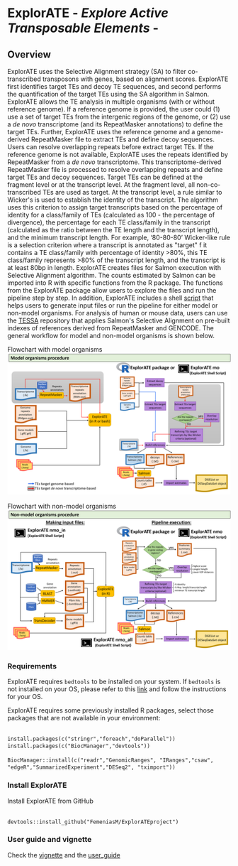 ExplorATE - *Explore Active Transposable Elements* -
====
## Overview

ExplorATE uses the Selective Alignment strategy (SA) to filter co-transcribed transposons with genes, based on alignment scores. ExplorATE first identifies target TEs and decoy TE sequences, and second performs the quantification of the target TEs using the SA algorithm in Salmon.
ExplorATE allows the TE analysis in multiple organisms (with or without reference genome). If a reference genome is provided, the user could (1) use a set of target TEs from the intergenic regions of the genome, or (2) use a *de novo* transcriptome (and its RepeatMasker annotations) to define the target TEs. Further, ExplorATE uses the reference genome and a genome-derived RepeatMasker file to extract TEs and define decoy sequences. Users can resolve overlapping repeats before extract target TEs.
If the reference genome is not available, ExplorATE uses the repeats identified by RepeatMasker from a *de novo* transcriptome. This transcriptome-derived RepeatMasker file is processed to resolve overlapping repeats and define target TEs and decoy sequences.
Target TEs can be defined at the fragment level or at the transcript level. At the fragment level, all non-co-transcribed TEs are used as target. At the transcript level, a rule similar to Wicker's is used to establish the identity of the transcript. The algorithm uses this criterion to assign target transcripts based on the percentage of identity for a class/family of TEs (calculated as 100 - the percentage of divergence), the percentage for each TE class/family in the transcript (calculated as the ratio between the TE length and the transcript length), and the minimum transcript length. For example, ‘80-80-80’ Wicker-like rule is a selection criterion where a transcript is annotated as "target" f it contains a TE class/family with percentage of identity >80%, this TE class/family represents >80% of the transcript length, and the transcript is at least 80bp in length.
ExplorATE creates files for Salmon execution with Selective Alignment algorithm. The counts estimated by Salmon can be imported into R with specific functions from the R package.
The functions from the ExplorATE package allow users to explore the files and run the pipeline step by step. In addition, ExplorATE includes a shell [script](https://github.com/FemeniasM/ExplorATE_shell_script) that helps users to generate input files or run the pipeline for either model or non-model organisms. For analysis of human or mouse data, users can use the [TESSA](https://github.com/FemeniasM/TESSA) repository that applies Salmon's Selective Alignment on pre-built indexes of references derived from RepeatMasker and GENCODE. The general workflow for model and non-model organisms is shown below.

Flowchart with model organisms
![alt text](./user_guide/flowchartMO.png)

Flowchart with non-model organisms
![alt text](./user_guide/flowchart_nonMO.png)


### Requirements

ExplorATE requires `bedtools` to be installed on your system. If `bedtools` is not installed on your OS, please refer to this [link](https://bedtools.readthedocs.io/en/latest/content/installation.html) and follow the instructions for your OS.

ExplorATE requires some previously installed R packages, select those packages that are not available in your environment:

```{r eval=FALSE}

install.packages(c("stringr","foreach","doParallel"))
install.packages(c("BiocManager","devtools")) 

BiocManager::install(c("readr","GenomicRanges", "IRanges","csaw", "edgeR","SummarizedExperiment","DESeq2", "tximport"))

```

### Install ExplorATE

Install ExplorATE from GitHub

```{r eval=FALSE}

devtools::install_github("FemeniasM/ExplorATEproject")

```

### User guide and vignette

Check the [vignette](https://femeniasm.github.io/ExplorATE_vignette/) and the [user_guide](https://femeniasm.github.io/ExplorATE_user_guide/)

